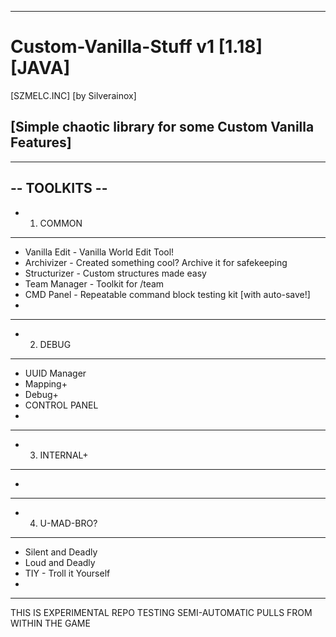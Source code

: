 ---------------------------------------------
# Custom-Vanilla-Stuff v1 [1.18] [JAVA] 
[SZMELC.INC] [by Silverainox]

[Simple chaotic library for some Custom Vanilla Features]
---------------------------------------------

----------------
--  TOOLKITS  --
----------------
- 1. COMMON
----------------
- Vanilla Edit - Vanilla World Edit Tool!
- Archivizer - Created something cool? Archive it for safekeeping
- Structurizer - Custom structures made easy
- Team Manager - Toolkit for /team  
- CMD Panel - Repeatable command block testing kit [with auto-save!]
- 
----------------
- 2. DEBUG 
----------------
- UUID Manager
- Mapping+
- Debug+
- CONTROL PANEL
- 
----------------
- 3. INTERNAL+ 
----------------
-
----------------
- 4. U-MAD-BRO? 
----------------
- Silent and Deadly
- Loud and Deadly
- TIY - Troll it Yourself
- 
----------------

THIS IS EXPERIMENTAL REPO
TESTING SEMI-AUTOMATIC PULLS FROM WITHIN THE GAME
